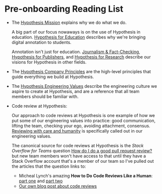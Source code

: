 Pre-onboarding Reading List
===========================

* The [Hypothesis Mission](https://web.hypothes.is/about/) explains why we do
  what we do.

  A big part of our focus nowaways is on the use of Hypothesis in education.
  [Hypothesis for Education](https://web.hypothes.is/education/) describes why
  we're bringing digital annotation to students.

  Annotation isn't just for education.
  [Journalism & Fact-Checking](https://web.hypothes.is/journalism/),
  [Hypothesis for Publishers](https://web.hypothes.is/publishing/),
  and [Hypothesis for Research](https://web.hypothes.is/research/)
  describe our visions for Hypothesis in other fields.

* The [Hypothesis Company Principles](https://web.hypothes.is/principles/)
  are the high-level principles that guide everything we build at Hypothesis.

* The [Hypothesis Engineering Values](https://web.hypothes.is/jobs/engineering-values/)
  describe the engineering culture we aspire to create at Hypothesis, and are a
  reference that all team members should be familiar with.

* Code review at Hypothesis:

  Our approach to code reviews at Hypothesis is one example of how we put some
  of our engineering values into practice: good communication, lifting the
  team, checking your ego, avoiding attachment, consensus.
  [Reviewing with care and humanity](https://hyp.is/-Q6K2gwfEe2htfvft46lfg/web.hypothes.is/jobs/engineering-values/)
  is specifically called out in our engineering values.

  The canonical source for code reviews at Hypothesis is the _Stack Overflow
  for Teams_ question
  [How do I do a good pull request review?](https://stackoverflow.com/c/hypothesis/questions/303)
  but new team members won't have access to that until they have a Stack
  Overflow account that's a member of our team so I've pulled out the articles
  that the question links to:

  * Micheal Lynch's amazing **How to Do Code Reviews Like a Human**:
    [part one](https://mtlynch.io/human-code-reviews-1/) and
    [part two](https://mtlynch.io/human-code-reviews-2/)
  * [Our own blog post about code reviews](https://www.seanh.cc/2016/10/04/code-review/)
